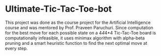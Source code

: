 # Ultimate-Tic-Tac-Toe-bot
This project was done as the course project for the Artificial Intelligence course and was mentored by Prof. Praveen Paruchuri. Since computation for the best move for each possible state on a 4*4*4*4 Tic-Tac-Toe board is computationally infeasible, it uses minimax algorithm with alpha-beta pruning and a smart heuristic function to find the next optimal move at every step.  
